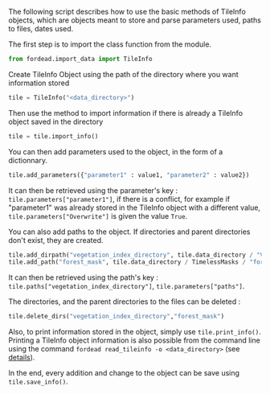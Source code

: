 The following script describes how to use the basic methods of TileInfo objects, which are objects meant to store and parse parameters used, paths to files, dates used.

The first step is to import the class function from the module.
```python
from fordead.import_data import TileInfo
```
Create TileInfo Object using the path of the directory where you want information stored
```python
tile = TileInfo("<data_directory>")
```
Then use the method to import information if there is already a TileInfo object saved in the directory
```python
tile = tile.import_info()
```
You can then add parameters used to the object, in the form of a dictionnary.
```python
tile.add_parameters({"parameter1" : value1, "parameter2" : value2})
```
It can then be retrieved using the parameter's key : `tile.parameters["parameter1"]`, if there is a conflict, for example if "parameter1" was already stored in the TileInfo object with a different value, `tile.parameters["Overwrite"]` is given the value `True`.

You can also add paths to the object. If directories and parent directories don't exist, they are created.
```python
tile.add_dirpath("vegetation_index_directory", tile.data_directory / "VegetationIndex") #Adding path to a directory
tile.add_path("forest_mask", tile.data_directory / TimelessMasks / "forest_mask.tif") #Adding path to a file
```
It can then be retrieved using the path's key : `tile.paths["vegetation_index_directory"]`, `tile.parameters["paths"]`.

The directories, and the parent directories to the files can be deleted :
```python
tile.delete_dirs("vegetation_index_directory","forest_mask")
```
Also, to print information stored in the object, simply use `tile.print_info()`.
Printing a TileInfo object information is also possible from the command line using the command `fordead read_tileinfo -o <data_directory>` (see [details](https://fordead.gitlab.io/fordead_package/docs/cli/#fordead-read_tileinfo)).

In the end, every addition and change to the object can be save using `tile.save_info()`.
